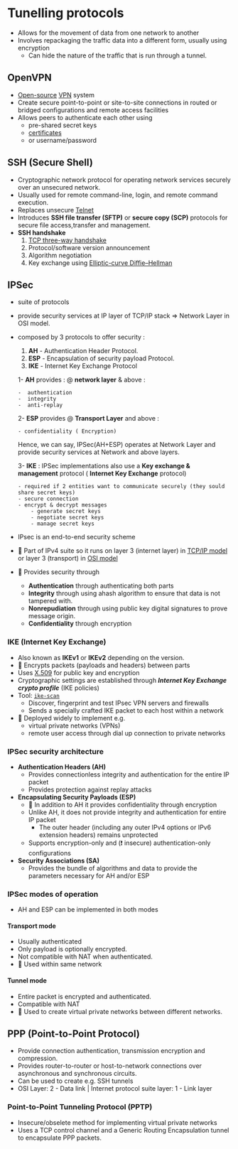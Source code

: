 # Tunelling protocols

- Allows for the movement of data from one network to another
- Involves repackaging the traffic data into a different form, usually using encryption
  - Can hide the nature of the traffic that is run through a tunnel.

## OpenVPN

- [Open-source](https://github.com/OpenVPN/openvpn) [VPN](./../11-firewalls-ids-and-honeypots/firewall-overview.md#virtual-private-network-vpn) system
- Create secure point-to-point or site-to-site connections in routed or bridged configurations and remote access facilities
- Allows peers to authenticate each other using
  - pre-shared secret keys
  - [certificates](encrypting-communication.md#digital-certificate)
  - or username/password

## SSH (Secure Shell)

- Cryptographic network protocol for operating network services securely over an unsecured network.
- Usually used for remote command-line, login, and remote command execution.
- Replaces unsecure [Telnet](./../03-scanning-networks/banner-grabbing.md#telnet)
- Introduces **SSH file transfer (SFTP)** or **secure copy (SCP)** protocols for secure file access,transfer and management.
- **SSH handshake**
  1. [TCP three-way handshake](./../03-scanning-networks/tcpip-basics.md#three-way-handshake)
  2. Protocol/software version announcement
  3. Algorithm negotiation
  4. Key exchange using [Elliptic-curve Diffie–Hellman](encryption-algorithms.md#elliptic-curve-diffiehellman)

## IPSec

  - suite of protocols 
  - provide security services at IP layer of TCP/IP stack  =>  Network Layer in OSI model.
  - composed by 3 protocols to offer security :
  
      1. **AH** - Authentication Header Protocol.
      2. **ESP** - Encapsulation of security payload Protocol. 
      3. **IKE** - Internet Key Exchange Protocol

    1- **AH** provides  : @ **network layer** & above :

        -  authentication 
        -  integrity 
        -  anti-replay  

    2- **ESP** provides @ **Transport Layer** and above :

        - confidentiality ( Encryption)

    Hence, we can say, IPSec(AH+ESP) operates at Network Layer and provide security services at Network and above layers.

    3- **IKE** : IPSec implementations also use a **Key exchange & management** protocol ( **Internet Key Exchange** protocol)

        - required if 2 entities want to communicate securely (they sould share secret keys)
        - secure connection 
        - encrypt & decrypt messages
            - generate secret keys
            - negotiate secret keys
            - manage secret keys





- IPsec is an end-to-end security scheme
- 📝 Part of IPv4 suite so it runs on layer 3 (internet layer) in [TCP/IP model](./../03-scanning-networks/tcpip-basics.md#tcpip-model) or layer 3 (transport) in [OSI model](./../03-scanning-networks/tcpip-basics.md#osi-model)
- 📝 Provides security through
  - **Authentication** through authenticating both parts
  - **Integrity** through using ahash algorithm to ensure that data is not tampered with.
  - **Nonrepudiation** through using public key digital signatures to prove message origin.
  - **Confidentiality** through encryption

### IKE (Internet Key Exchange)

- Also known as **IKEv1** or **IKEv2** depending on the version.
- 📝 Encrypts packets (payloads and headers) between parts
- Uses [X.509](./encrypting-communication.md#x509) for public key and encryption
- Cryptographic settings are established through ***Internet Key Exchange crypto profile*** (IKE policies)
- Tool: [`ike-scan`](https://github.com/royhills/ike-scan)
  - Discover, fingerprint and test IPsec VPN servers and firewalls
  - Sends a specially crafted IKE packet to each host within a network
- 📝 Deployed widely to implement e.g.
  - virtual private networks (VPNs)
  - remote user access through dial up connection to private networks

### IPSec security architecture

- **Authentication Headers (AH)**
  - Provides connectionless integrity and authentication for the entire IP packet
  - Provides protection against replay attacks
- **Encapsulating Security Payloads (ESP)**
  - 📝 In addition to AH it provides confidentiality through encryption
  - Unlike AH, it does not provide integrity and authentication for entire IP packet
    - The outer header (including any outer IPv4 options or IPv6 extension headers) remains unprotected
  - Supports encryption-only and (❗ insecure) authentication-only configurations
- **Security Associations (SA)**
  - Provides the bundle of algorithms and data to provide the parameters necessary for AH and/or ESP

### IPSec modes of operation

- AH and ESP can be implemented in both modes

#### Transport mode

- Usually authenticated
- Only payload is optionally encrypted.
- Not compatible with NAT when authenticated.
- 📝 Used within same network

#### Tunnel mode

- Entire packet is encrypted and authenticated.
- Compatible with NAT
- 📝 Used to create virtual private networks between different networks.

## PPP (Point-to-Point Protocol)

- Provide connection authentication, transmission encryption and compression.
- Provides router-to-router or host-to-network connections over asynchronous and synchronous circuits.
- Can be used to create e.g. SSH tunnels
- OSI Layer: 2 - Data link | Internet protocol suite layer: 1 - Link layer

### Point-to-Point Tunneling Protocol (PPTP)

- Insecure/obselete method for implementing virtual private networks
- Uses a TCP control channel and a Generic Routing Encapsulation tunnel to encapsulate PPP packets.
